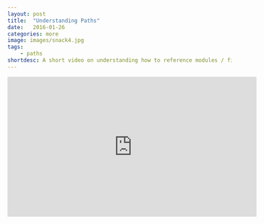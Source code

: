 ```yaml
---
layout: post
title:  "Understanding Paths"
date:   2016-01-26
categories: more
image: images/snack4.jpg
tags: 
    - paths
shortdesc: A short video on understanding how to reference modules / files in NativeScript and understanding the difference between node_modules and project files.
---
```

<iframe width="560" height="315" src="https://www.youtube.com/embed/HQy4g_HSheA" frameborder="0" allowfullscreen></iframe>
